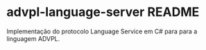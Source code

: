 # advpl-language-server README

Implementação do protocolo Language Service em C# para para a linguagem ADVPL.
